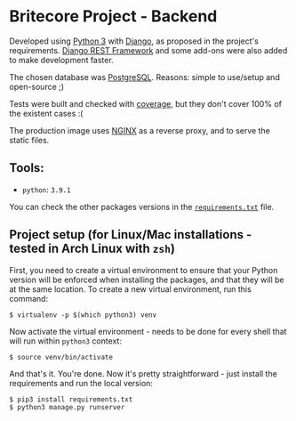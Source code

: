 # Britecore Project - Backend
Developed using [Python 3](https://www.python.org/) with [Django](https://www.djangoproject.com/), as proposed in the project's requirements. [Django REST Framework](https://www.django-rest-framework.org/) and some add-ons were also added to make development faster. 

The chosen database was [PostgreSQL](https://www.postgresql.org/). Reasons: simple to use/setup and open-source ;)

Tests were built and checked with [coverage](https://coverage.readthedocs.io/en/coverage-5.5/), but they don't cover 100% of the existent cases :(

The production image uses [NGINX](https://www.nginx.com/) as a reverse proxy, and to serve the static files.

## Tools:
- `python`: `3.9.1`

You can check the other packages versions in the [`requirements.txt`](https://github.com/rafaelgalani/britecore-project/blob/master/backend/requirements.txt) file.

## Project setup (for Linux/Mac installations - tested in Arch Linux with `zsh`)

First, you need to create a virtual environment to ensure that your Python version will be enforced when installing the packages, and that they will be at the same location. To create a new virtual environment, run this command:

```
$ virtualenv -p $(which python3) venv
```

Now activate the virtual environment - needs to be done for every shell that will run within `python3` context:

```
$ source venv/bin/activate
```

And that's it. You're done. Now it's pretty straightforward - just install the requirements and run the local version:

```
$ pip3 install requirements.txt
$ python3 manage.py runserver
```
